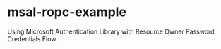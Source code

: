 # msal-ropc-example
Using Microsoft Authentication Library with Resource Owner Password Credentials Flow
